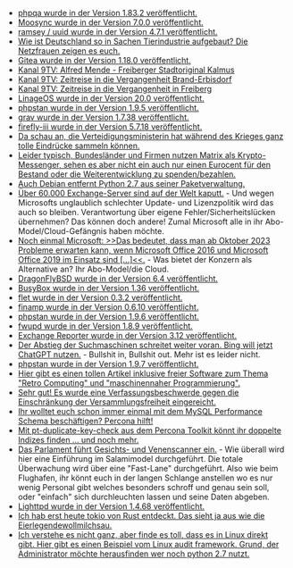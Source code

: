 * [phpqa wurde in der Version 1.83.2 veröffentlicht.](https://github.com/jakzal/phpqa/releases/tag/v1.83.2)
* [Moosync wurde in der Version 7.0.0 veröffentlicht.](https://github.com/Moosync/Moosync/releases/tag/v7.0.0)
* [ramsey / uuid wurde in der Version 4.7.1 veröffentlicht.](https://github.com/ramsey/uuid/releases/tag/4.7.1)
* [Wie ist Deutschland so in Sachen Tierindustrie aufgebaut? Die Netzfrauen zeigen es euch.](https://netzfrauen.org/2023/01/02/agriculture-3/)
* [Gitea wurde in der Version 1.18.0 veröffentlicht.](https://github.com/go-gitea/gitea/releases/tag/v1.18.0)
* [Kanal 9TV: Alfred Mende - Freiberger Stadtoriginal Kalmus](https://www.youtube.com/watch?v=Sl2cbSt5PWk)
* [Kanal 9TV: Zeitreise in die Vergangenheit Brand-Erbisdorf](https://www.youtube.com/watch?v=-x4wYJDaWj0)
* [Kanal 9TV: Zeitreise in die Vergangenheit in Freiberg](https://www.youtube.com/watch?v=eS2N-ykVK3M)
* [LinageOS wurde in der Version 20.0 veröffentlicht.](https://lineageos.org/Changelog-27/)
* [phpstan wurde in der Version 1.9.5 veröffentlicht.](https://github.com/phpstan/phpstan/releases/tag/1.9.5)
* [grav wurde in der Version 1.7.38 veröffentlicht.](https://github.com/getgrav/grav/releases/tag/1.7.38)
* [firefly-iii wurde in der Version 5.7.18 veröffentlicht.](https://github.com/firefly-iii/firefly-iii/releases/tag/5.7.18)
* [Da schau an, die Verteidigungsministerin hat während des Krieges ganz tolle Eindrücke sammeln können.](https://blog.fefe.de/?ts=9d4dfcfe)
* [Leider typisch, Bundesländer und Firmen nutzen Matrix als Krypto-Messenger, sehen es aber nicht ein auch nur einen Eurocent für den Bestand oder die Weiterentwicklung zu spenden/bezahlen.](https://netzpolitik.org/2023/matrix-open-source-wachstum-in-geldnot/)
* [Auch Debian entfernt Python 2.7 aus seiner Paketverwaltung.](https://utcc.utoronto.ca/~cks/space/blog/python/DebianNoMorePython2)
* [Über 60.000 Exchange-Server sind auf der Welt kaputt.](https://www.bleepingcomputer.com/news/security/over-60-000-exchange-servers-vulnerable-to-proxynotshell-attacks/) - Und wegen Microsofts unglaublich schlechter Update- und Lizenzpolitik wird das auch so bleiben. Verantwortung über eigene Fehler/Sicherheitslücken übernehmen? Das können doch andere! Zumal Microsoft alle in ihr Abo-Model/Cloud-Gefängnis haben möchte.
* [Noch einmal Microsoft: >>Das bedeutet, dass man ab Oktober 2023 Probleme erwarten kann, wenn Microsoft Office 2016 und Microsoft Office 2019 im Einsatz sind [...]<<.](https://www.borncity.com/blog/2023/01/03/microsoft-office-end-of-live-termine-und-funktionsnderungen-2023/) - Was bietet der Konzern als Alternative an? Ihr Abo-Model/die Cloud.
* [DragonFlyBSD wurde in der Version 6.4 veröffentlicht.](https://www.phoronix.com/news/DragonFlyBSD-6.4-Released)
* [BusyBox wurde in der Version 1.36 veröffentlicht.](https://www.phoronix.com/news/BusyBox-1.36-Released)
* [flet wurde in der Version 0.3.2 veröffentlicht.](https://github.com/flet-dev/flet/releases/tag/v0.3.2)
* [finamp wurde in der Version 0.6.10 veröffentlicht.](https://github.com/jmshrv/finamp/releases/tag/0.6.10)
* [phpstan wurde in der Version 1.9.6 veröffentlicht.](https://github.com/phpstan/phpstan/releases/tag/1.9.6)
* [fwupd wurde in der Version 1.8.9 veröffentlicht.](https://github.com/fwupd/fwupd/releases/tag/1.8.9)
* [Exchange Reporter wurde in der Version 3.12 veröffentlicht.](https://www.borncity.com/blog/2023/01/04/exchange-reporter-3-12-freigegeben/)
* [Der Abstieg der Suchmaschinen schreitet weiter voran. Bing will jetzt ChatGPT nutzen.](https://www.borncity.com/blog/2023/01/04/bericht-microsoft-plant-bing-bis-mrz-2023-mit-chatgpt-suche-zu-erweitern/) - Bullshit in, Bullshit out. Mehr ist es leider nicht.
* [phpstan wurde in der Version 1.9.7 veröffentlicht.](https://github.com/phpstan/phpstan/releases/tag/1.9.7)
* [Hier gibt es einen tollen Artikel inklusive freier Software zum Thema "Retro Computing" und "maschinennaher Programmierung".](https://opensource.com/article/23/1/learn-machine-language-retro-computer)
* [Sehr gut! Es wurde eine Verfassungsbeschwerde gegen die Einschränkung der Versammlungsfreiheit eingereicht.](https://netzpolitik.org/2023/versammlungsgesetz-nrw-verfassungsbeschwerde-gegen-einschraenkung-der-versammlungsfreiheit-eingereicht/)
* [Ihr wolltet euch schon immer einmal mit dem MySQL Performance Schema beschäftigen? Percona hilft!](https://www.percona.com/blog/deep-dive-into-mysqls-performance-schema/)
* [Mit pt-duplicate-key-check aus dem Percona Toolkit könnt ihr doppelte Indizes finden ... und noch mehr.](https://www.percona.com/blog/duplicate-redundant-and-invisible-indexes/)
* [Das Parlament führt Gesichts- und Venenscanner ein.](https://netzpolitik.org/2023/biometrie-parlament-in-oesterreich-fuehrt-gesichts-und-venenscanner-ein/) - Wie überall wird hier eine Einführung im Salamimodel durchgeführt. Die totale Überwachung wird über eine "Fast-Lane" durchgeführt. Also wie beim Flughafen, ihr könnt euch in der langen Schlange anstellen wo es nur wenig Personal gibt welches besonders schroff und genau sein soll, oder "einfach" sich durchleuchten lassen und seine Daten abgeben.
* [Lighttpd wurde in der Version 1.4.68 veröffentlicht.](https://www.phoronix.com/news/Lighttpd-1.4.68)
* [Ich hab erst heute tokio von Rust entdeckt. Das sieht ja aus wie die Eierlegendewollmilchsau.](https://github.com/tokio-rs/tokio)
* [Ich verstehe es nicht ganz, aber finde es toll, dass es in Linux direkt gibt. Hier gibt es einen Beispiel vom Linux audit framework. Grund, der Administrator möchte herausfinden wer noch python 2.7 nutzt.](https://utcc.utoronto.ca/~cks/space/blog/linux/FindingPython2UsesWithAudit)

